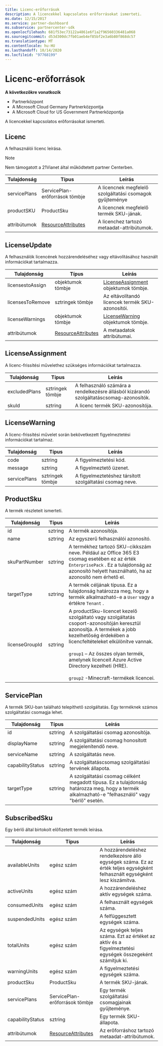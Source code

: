 ```yaml
---
title: Licenc-erőforrások
description: A licencekkel kapcsolatos erőforrásokat ismerteti.
ms.date: 12/15/2017
ms.service: partner-dashboard
ms.subservice: partnercenter-sdk
ms.openlocfilehash: 681f53ec73122a4861e6f1a2f96560336481a068
ms.sourcegitcommit: d53d300dc7fb01aeb4ef85bf2e3a6b80f868dc57
ms.translationtype: MT
ms.contentlocale: hu-HU
ms.lasthandoff: 10/14/2020
ms.locfileid: "97768199"
---
```

# <a name="license-resources"></a>Licenc-erőforrások

**A következőkre vonatkozik**

- Partnerközpont
- A Microsoft Cloud Germany Partnerközpontja
- A Microsoft Cloud for US Government Partnerközpontja

A licencekkel kapcsolatos erőforrásokat ismerteti.

## <a name="license"></a>Licenc

A felhasználói licenc leírása.

>[!NOTE]
>Nem támogatott a 21Vianet által működtetett partner Centerben.

| Tulajdonság     | Típus                                                           | Leírás                                                    |
|--------------|----------------------------------------------------------------|----------------------------------------------------------------|
| servicePlans | ServicePlan-erőforrások tömbje                                 | A licencnek megfelelő szolgáltatási csomagok gyűjteménye |
| productSKU   | ProductSku                                                     | A licencnek megfelelő termék SKU-jának.        |
| attribútumok   | [ResourceAttributes](utility-resources.md#resourceattributes) | A licenchez tartozó metaadat-attribútumok.          |

## <a name="licenseupdate"></a>LicenseUpdate

A felhasználók licencének hozzárendeléséhez vagy eltávolításához használt információkat tartalmazza.

| Tulajdonság         | Típus                                                           | Leírás                                               |
|------------------|----------------------------------------------------------------|-----------------------------------------------------------|
| licensestoAssign | objektumok tömbje                                               | [LicenseAssignment](#licenseassignment) objektumok tömbje. |
| licensesToRemove | sztringek tömbje                                               | Az eltávolítandó licencek termék SKU-azonosítói.    |
| licenseWarnings  | objektumok tömbje                                               | [LicenseWarning](#licensewarning) objektumok tömbje.       |
| attribútumok       | [ResourceAttributes](utility-resources.md#resourceattributes) | A metaadatok attribútumai.                                  |

## <a name="licenseassignment"></a>LicenseAssignment

A licenc-frissítési művelethez szükséges információkat tartalmazza.

| Tulajdonság      | Típus             | Leírás                                                                |
|---------------|------------------|----------------------------------------------------------------------------|
| excludedPlans | sztringek tömbje | A felhasználó számára a rendelkezésre állásból kizárandó szolgáltatáscsomag-azonosítók. |
| skuId         | sztring           | A licenc termék SKU-azonosítója.                                |

## <a name="licensewarning"></a>LicenseWarning

A licenc-frissítési művelet során bekövetkezett figyelmeztetési információkat tartalmaz.

| Tulajdonság     | Típus             | Leírás                                         |
|--------------|------------------|-----------------------------------------------------|
| code         | sztring           | A figyelmeztetési kód.                                   |
| message      | sztring           | A figyelmeztető üzenet.                                |
| servicePlans | sztringek tömbje | A figyelmeztetéshez társított szolgáltatási csomag neve. |

## <a name="productsku"></a>ProductSku

A termék részleteit ismerteti.

| Tulajdonság       | Típus             | Leírás                                         |
|----------------|------------------|-----------------------------------------------------|
| id             | sztring           | A termék azonosítója.                             |
| name           | sztring           | Az egyszerű felhasználói azonosító.                      |
| skuPartNumber  | sztring           | A termékhez tartozó SKU-cikkszám neve. Például az Office 365 E3 csomag esetében ez az érték `EnterprisePack` . Ez a tulajdonság az azonosító helyett használható, ha az azonosító nem érhető el.                |
| targetType     | sztring           | A termék céljának típusa. Ez a tulajdonság határozza meg, hogy a termék alkalmazható-e a `User` vagy a értékre `Tenant` .                                                                    |
| licenseGroupId | sztring           | A productSku-licencet kezelő szolgáltató vagy szolgáltatás csoport-azonosítóján keresztül azonosítja. A termékek a jobb kezelhetőség érdekében a licencfeltételeket elkülönítve vannak.<br/><br/>                                                                                     `group1` – Az összes olyan termék, amelynek licenceit Azure Active Directory kezelheti (HRE).<br/><br/>                                            `group2` -Minecraft-termékek licencei.                                         |

## <a name="serviceplan"></a>ServicePlan

A termék SKU-ban található telepíthető szolgáltatás. Egy terméknek számos szolgáltatási csomagja lehet.

| Tulajdonság         | Típus   | Leírás                                                                                                       |
|------------------|--------|-------------------------------------------------------------------------------------------------------------------|
| id               | sztring | A szolgáltatási csomag azonosítója.                                                                                      |
| displayName      | sztring | A szolgáltatási csomag honosított megjelenítendő neve.                                                                  |
| serviceName      | sztring | A szolgáltatás neve.                                                                                                 |
| capabilityStatus | sztring | A szolgáltatáscsomag szolgáltatási tervének állapota.                                                                      |
| targetType       | sztring | A szolgáltatási csomag célként megadott típusa. Ez a tulajdonság határozza meg, hogy a termék alkalmazható-e "felhasználó" vagy "bérlő" esetén. |

## <a name="subscribedsku"></a>SubscribedSku

Egy bérlő által birtokolt előfizetett termék leírása.

| Tulajdonság         | Típus                                                           | Leírás                                                                                       |
|------------------|----------------------------------------------------------------|---------------------------------------------------------------------------------------------------|
| availableUnits   | egész szám                                                        | A hozzárendeléshez rendelkezésre álló egységek száma. Ez az érték teljes egységként felhasznált egységként lesz kiszámítva. |
| activeUnits      | egész szám                                                        | A hozzárendeléshez aktív egységek száma.                                                        |
| consumedUnits    | egész szám                                                        | A felhasznált egységek száma.                                                                     |
| suspendedUnits   | egész szám                                                        | A felfüggesztett egységek száma.                                                                    |
| totalUnits       | egész szám                                                        | Az egységek teljes száma. Ezt az értéket az aktív és a figyelmeztetési egységek összegeként számítjuk ki.         |
| warningUnits     | egész szám                                                        | A figyelmeztetési egységek száma.                                                                      |
| productSku       | ProductSku                                                     | A termék SKU-jának.                                                                                  |
| servicePlans     | ServicePlan-erőforrások tömbje                                 | Egy termék szolgáltatási csomagjainak gyűjteménye.                                                     |
| capabilityStatus | sztring                                                         | Egy termék SKU-állapota.                                                                      |
| attribútumok       | [ResourceAttributes](utility-resources.md#resourceattributes) | Az erőforráshoz tartozó metaadat-attribútumok.                                            |
